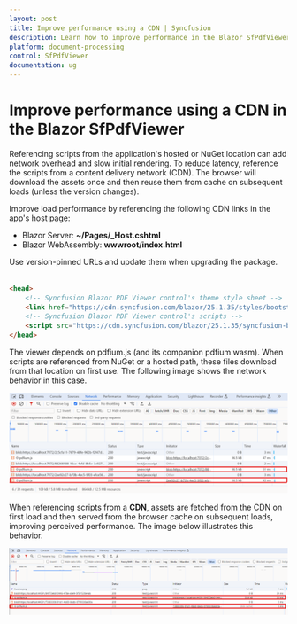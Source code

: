 ```yaml
---
layout: post
title: Improve performance using a CDN | Syncfusion
description: Learn how to improve performance in the Blazor SfPdfViewer by using versioned CDN script references, understanding caching behavior, and placing references correctly.
platform: document-processing
control: SfPdfViewer
documentation: ug
---
```


# Improve performance using a CDN in the Blazor SfPdfViewer

Referencing scripts from the application's hosted or NuGet location can add network overhead and slow initial rendering. To reduce latency, reference the scripts from a content delivery network (CDN). The browser will download the assets once and then reuse them from cache on subsequent loads (unless the version changes).

Improve load performance by referencing the following CDN links in the app's host page:
- Blazor Server: **~/Pages/_Host.cshtml**
- Blazor WebAssembly: **wwwroot/index.html**

Use version-pinned URLs and update them when upgrading the package.

```html

<head>
    <!-- Syncfusion Blazor PDF Viewer control's theme style sheet -->
    <link href="https://cdn.syncfusion.com/blazor/25.1.35/styles/bootstrap5.css" rel="stylesheet" />
    <!-- Syncfusion Blazor PDF Viewer control's scripts -->
    <script src="https://cdn.syncfusion.com/blazor/25.1.35/syncfusion-blazor-sfpdfviewer.min.js" type="text/javascript"></script>
</head>

```

The viewer depends on pdfium.js (and its companion pdfium.wasm). When scripts are referenced from NuGet or a hosted path, these files download from that location on first use. The following image shows the network behavior in this case.

![Network and file size when referencing scripts from NuGet](../getting-started/gettingstarted-images/Filesize_using_NuGet.png)

When referencing scripts from a **CDN**, assets are fetched from the CDN on first load and then served from the browser cache on subsequent loads, improving perceived performance. The image below illustrates this behavior.

![Network and file size when referencing scripts from a CDN](../getting-started/gettingstarted-images/Filesize_using_CDN.png)
